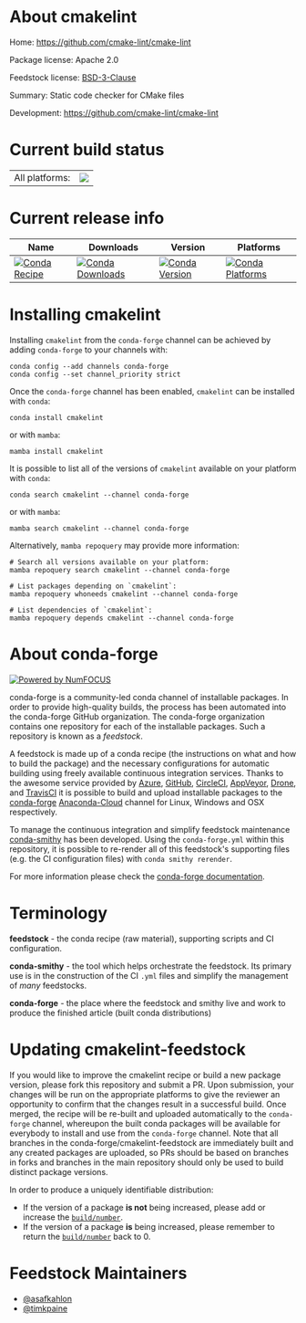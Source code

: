 About cmakelint
===============

Home: https://github.com/cmake-lint/cmake-lint

Package license: Apache 2.0

Feedstock license: [BSD-3-Clause](https://github.com/conda-forge/cmakelint-feedstock/blob/main/LICENSE.txt)

Summary: Static code checker for CMake files

Development: https://github.com/cmake-lint/cmake-lint

Current build status
====================


<table><tr><td>All platforms:</td>
    <td>
      <a href="https://dev.azure.com/conda-forge/feedstock-builds/_build/latest?definitionId=9286&branchName=main">
        <img src="https://dev.azure.com/conda-forge/feedstock-builds/_apis/build/status/cmakelint-feedstock?branchName=main">
      </a>
    </td>
  </tr>
</table>

Current release info
====================

| Name | Downloads | Version | Platforms |
| --- | --- | --- | --- |
| [![Conda Recipe](https://img.shields.io/badge/recipe-cmakelint-green.svg)](https://anaconda.org/conda-forge/cmakelint) | [![Conda Downloads](https://img.shields.io/conda/dn/conda-forge/cmakelint.svg)](https://anaconda.org/conda-forge/cmakelint) | [![Conda Version](https://img.shields.io/conda/vn/conda-forge/cmakelint.svg)](https://anaconda.org/conda-forge/cmakelint) | [![Conda Platforms](https://img.shields.io/conda/pn/conda-forge/cmakelint.svg)](https://anaconda.org/conda-forge/cmakelint) |

Installing cmakelint
====================

Installing `cmakelint` from the `conda-forge` channel can be achieved by adding `conda-forge` to your channels with:

```
conda config --add channels conda-forge
conda config --set channel_priority strict
```

Once the `conda-forge` channel has been enabled, `cmakelint` can be installed with `conda`:

```
conda install cmakelint
```

or with `mamba`:

```
mamba install cmakelint
```

It is possible to list all of the versions of `cmakelint` available on your platform with `conda`:

```
conda search cmakelint --channel conda-forge
```

or with `mamba`:

```
mamba search cmakelint --channel conda-forge
```

Alternatively, `mamba repoquery` may provide more information:

```
# Search all versions available on your platform:
mamba repoquery search cmakelint --channel conda-forge

# List packages depending on `cmakelint`:
mamba repoquery whoneeds cmakelint --channel conda-forge

# List dependencies of `cmakelint`:
mamba repoquery depends cmakelint --channel conda-forge
```


About conda-forge
=================

[![Powered by
NumFOCUS](https://img.shields.io/badge/powered%20by-NumFOCUS-orange.svg?style=flat&colorA=E1523D&colorB=007D8A)](https://numfocus.org)

conda-forge is a community-led conda channel of installable packages.
In order to provide high-quality builds, the process has been automated into the
conda-forge GitHub organization. The conda-forge organization contains one repository
for each of the installable packages. Such a repository is known as a *feedstock*.

A feedstock is made up of a conda recipe (the instructions on what and how to build
the package) and the necessary configurations for automatic building using freely
available continuous integration services. Thanks to the awesome service provided by
[Azure](https://azure.microsoft.com/en-us/services/devops/), [GitHub](https://github.com/),
[CircleCI](https://circleci.com/), [AppVeyor](https://www.appveyor.com/),
[Drone](https://cloud.drone.io/welcome), and [TravisCI](https://travis-ci.com/)
it is possible to build and upload installable packages to the
[conda-forge](https://anaconda.org/conda-forge) [Anaconda-Cloud](https://anaconda.org/)
channel for Linux, Windows and OSX respectively.

To manage the continuous integration and simplify feedstock maintenance
[conda-smithy](https://github.com/conda-forge/conda-smithy) has been developed.
Using the ``conda-forge.yml`` within this repository, it is possible to re-render all of
this feedstock's supporting files (e.g. the CI configuration files) with ``conda smithy rerender``.

For more information please check the [conda-forge documentation](https://conda-forge.org/docs/).

Terminology
===========

**feedstock** - the conda recipe (raw material), supporting scripts and CI configuration.

**conda-smithy** - the tool which helps orchestrate the feedstock.
                   Its primary use is in the construction of the CI ``.yml`` files
                   and simplify the management of *many* feedstocks.

**conda-forge** - the place where the feedstock and smithy live and work to
                  produce the finished article (built conda distributions)


Updating cmakelint-feedstock
============================

If you would like to improve the cmakelint recipe or build a new
package version, please fork this repository and submit a PR. Upon submission,
your changes will be run on the appropriate platforms to give the reviewer an
opportunity to confirm that the changes result in a successful build. Once
merged, the recipe will be re-built and uploaded automatically to the
`conda-forge` channel, whereupon the built conda packages will be available for
everybody to install and use from the `conda-forge` channel.
Note that all branches in the conda-forge/cmakelint-feedstock are
immediately built and any created packages are uploaded, so PRs should be based
on branches in forks and branches in the main repository should only be used to
build distinct package versions.

In order to produce a uniquely identifiable distribution:
 * If the version of a package **is not** being increased, please add or increase
   the [``build/number``](https://docs.conda.io/projects/conda-build/en/latest/resources/define-metadata.html#build-number-and-string).
 * If the version of a package **is** being increased, please remember to return
   the [``build/number``](https://docs.conda.io/projects/conda-build/en/latest/resources/define-metadata.html#build-number-and-string)
   back to 0.

Feedstock Maintainers
=====================

* [@asafkahlon](https://github.com/asafkahlon/)
* [@timkpaine](https://github.com/timkpaine/)

